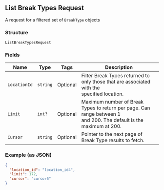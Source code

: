 ## List Break Types Request

A request for a filtered set of `BreakType` objects

### Structure

`ListBreakTypesRequest`

### Fields

| Name | Type | Tags | Description |
|  --- | --- | --- | --- |
| `LocationId` | `string` | Optional | Filter Break Types returned to only those that are associated with the<br>specified location. |
| `Limit` | `int?` | Optional | Maximum number of Break Types to return per page. Can range between 1<br>and 200. The default is the maximum at 200. |
| `Cursor` | `string` | Optional | Pointer to the next page of Break Type results to fetch. |

### Example (as JSON)

```json
{
  "location_id": "location_id4",
  "limit": 172,
  "cursor": "cursor6"
}
```

